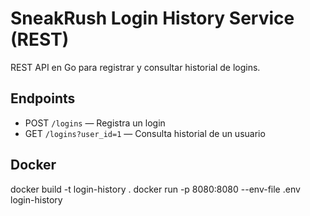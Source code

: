 # SneakRush Login History Service (REST)

REST API en Go para registrar y consultar historial de logins.

## Endpoints

- POST `/logins` — Registra un login
- GET `/logins?user_id=1` — Consulta historial de un usuario

## Docker

docker build -t login-history .
docker run -p 8080:8080 --env-file .env login-history
